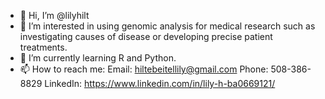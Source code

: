 - 👋 Hi, I’m @lilyhilt
- 👀 I’m interested in using genomic analysis for medical research such as investigating causes of disease or developing precise patient treatments.
- 🌱 I’m currently learning R and Python.
- 📫 How to reach me:
Email: hiltebeitellily@gmail.com
Phone: 508-386-8829
LinkedIn: https://www.linkedin.com/in/lily-h-ba0669121/

<!---
lilyhilt/lilyhilt is a ✨ special ✨ repository because its `README.md` (this file) appears on your GitHub profile.
You can click the Preview link to take a look at your changes.
--->
